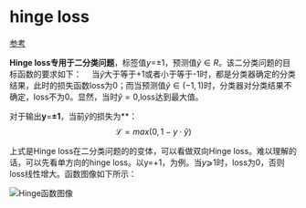 # hinge loss




[参考](https://blog.csdn.net/hustqb/article/details/78347713)

**Hinge loss专用于二分类问题**，标签值*y*=±1，预测值$\hat{y}\in R$。该二分类问题的目标函数的要求如下： 
  当$\hat{y}$大于等于+1或者小于等于-1时，都是分类器确定的分类结果，此时的损失函数loss为0；而当预测值$\hat{y}\in (-1,1)$时，分类器对分类结果不确定，loss不为0。显然，当时$\hat{y}=0$,loss达到最大值。

对于输出**y**=**±1**，当前$\hat{y}$的损失为**： 
$$
\mathcal{L}=max(0,1-y \cdot \hat{y})
$$



 上式是Hinge loss在二分类问题的的变体，可以看做双向Hinge loss。难以理解的话，可以先看单方向的hinge loss。以y=+1，为例。当*y*⩾1时，loss为0，否则loss线性增大。函数图像如下所示： 



![Hinge函数图像](https://img-blog.csdn.net/20171025220245568?watermark/2/text/aHR0cDovL2Jsb2cuY3Nkbi5uZXQvaHVzdHFi/font/5a6L5L2T/fontsize/400/fill/I0JBQkFCMA==/dissolve/70/gravity/SouthEast) 

